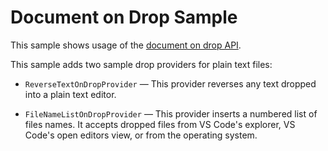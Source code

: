 # Document on Drop Sample

This sample shows usage of the
[document on drop API](https://github.com/microsoft/vscode/issues/142990).

This sample adds two sample drop providers for plain text files:

-   `ReverseTextOnDropProvider` — This provider reverses any text dropped into a
    plain text editor.

-   `FileNameListOnDropProvider` — This provider inserts a numbered list of
    files names. It accepts dropped files from VS Code's explorer, VS Code's
    open editors view, or from the operating system.
